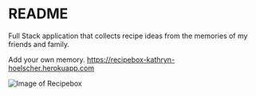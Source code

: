# README

Full Stack application that collects recipe ideas from the memories of my friends and family.  

Add your own memory. https://recipebox-kathryn-hoelscher.herokuapp.com

![Image of Recipebox](/photos/Recipebox.png)




